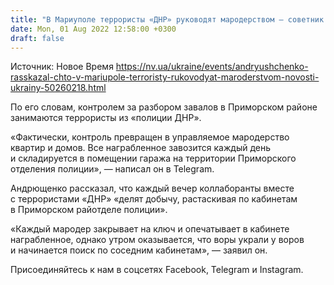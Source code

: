 ```yaml
---
title: "В Мариуполе террористы «ДНР» руководят мародерством — советник мэра"
date: Mon, 01 Aug 2022 12:58:00 +0300
draft: false
---
```

Источник: Новое Время https://nv.ua/ukraine/events/andryushchenko-rasskazal-chto-v-mariupole-terroristy-rukovodyat-maroderstvom-novosti-ukrainy-50260218.html


По его словам, контролем за разбором завалов в Приморском районе занимаются террористы из «полиции ДНР».

«Фактически, контроль превращен в управляемое мародерство квартир и домов. Все награбленное завозится каждый день и складируется в помещении гаража на территории Приморского отделения полиции», — написал он в Telegram.

Андрющенко рассказал, что каждый вечер коллаборанты вместе с террористами «ДНР» «делят добычу, растаскивая по кабинетам в Приморском райотделе полиции».

«Каждый мародер закрывает на ключ и опечатывает в кабинете награбленное, однако утром оказывается, что воры украли у воров и начинается поиск по соседним кабинетам», — заявил он.

Присоединяйтесь к нам в соцсетях Facebook, Telegram и Instagram.
